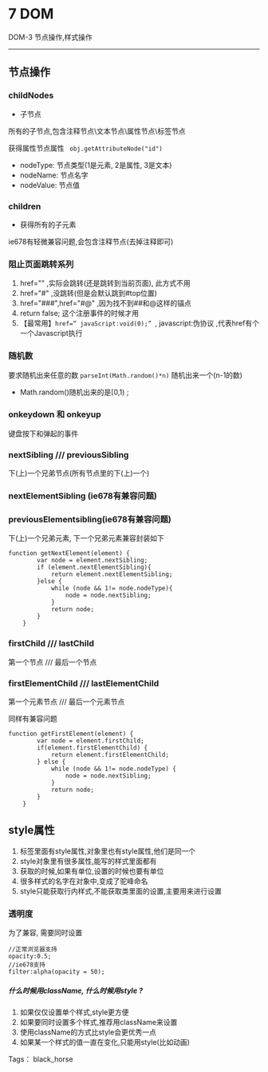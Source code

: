 # 7 DOM

DOM-3 节点操作,样式操作

---

## 节点操作

### childNodes
- 子节点

所有的子节点,包含注释节点\文本节点\属性节点\标签节点

获得属性节点属性 ` obj.getAttributeNode("id")`

- nodeType: 节点类型(1是元素, 2是属性, 3是文本)
- nodeName: 节点名字
- nodeValue: 节点值

### children
- 获得所有的子元素

ie678有轻微兼容问题,会包含注释节点(去掉注释即可)

### 阻止页面跳转系列
1. href="" ,实际会跳转(还是跳转到当前页面), 此方式不用
2. href="#" ,没跳转(但是会默认跳到#top位置)
3. href="###",href="#@" ,因为找不到##和@这样的锚点
4. return false; 这个注册事件的时候才用
5. 【最常用】`href=” javaScript:void(0);” `, javascript:伪协议 ,代表href有个一个Javascript执行

### 随机数
要求随机出来任意的数
` parseInt(Math.random()*n) ` 随机出来一个(n-1的数)
- Math.random()随机出来的是[0,1) ;

### onkeydown 和 onkeyup
键盘按下和弹起的事件

### nextSibling /// previousSibling
下(上)一个兄弟节点(所有节点里的下(上)一个)

### nextElementSibling (ie678有兼容问题)
### previousElementsibling(ie678有兼容问题)
下(上)一个兄弟元素, 下一个兄弟元素兼容封装如下
```
function getNextElement(element) {
        var node = element.nextSibling;
        if (element.nextElementSibling){
            return element.nextElementSibling;
        }else {
            while (node && 1!= node.nodeType){
                node = node.nextSibling;
            }
            return node;
        }
    }
```

### firstChild /// lastChild
第一个节点 /// 最后一个节点

### firstElementChild /// lastElementChild
第一个元素节点 /// 最后一个元素节点

同样有兼容问题
```
function getFirstElement(element) {
        var node = element.firstChild;
        if(element.firstElementChild) {
            return element.firstElementChild;
        } else {
            while (node && 1!= node.nodeType) {
                node = node.nextSibling;
            }
            return node;
        }
    }
```

## style属性

1. 标签里面有style属性,对象里也有style属性,他们是同一个
2. style对象里有很多属性,能写的样式里面都有
3. 获取的时候,如果有单位,设置的时候也要有单位
4. 很多样式的名字在对象中,变成了驼峰命名
5. style只能获取行内样式,不能获取类里面的设置,主要用来进行设置


### 透明度
为了兼容, 需要同时设置
```
//正常浏览器支持
opacity:0.5;
//ie678支持
filter:alpha(opacity = 50);
```

##### 什么时候用className, 什么时候用style ?
1. 如果仅仅设置单个样式,style更方便
2. 如果要同时设置多个样式,推荐用className来设置
3. 使用className的方式比style会更优秀一点
4. 如果某一个样式的值一直在变化,只能用style(比如动画)


Tags： black_horse
